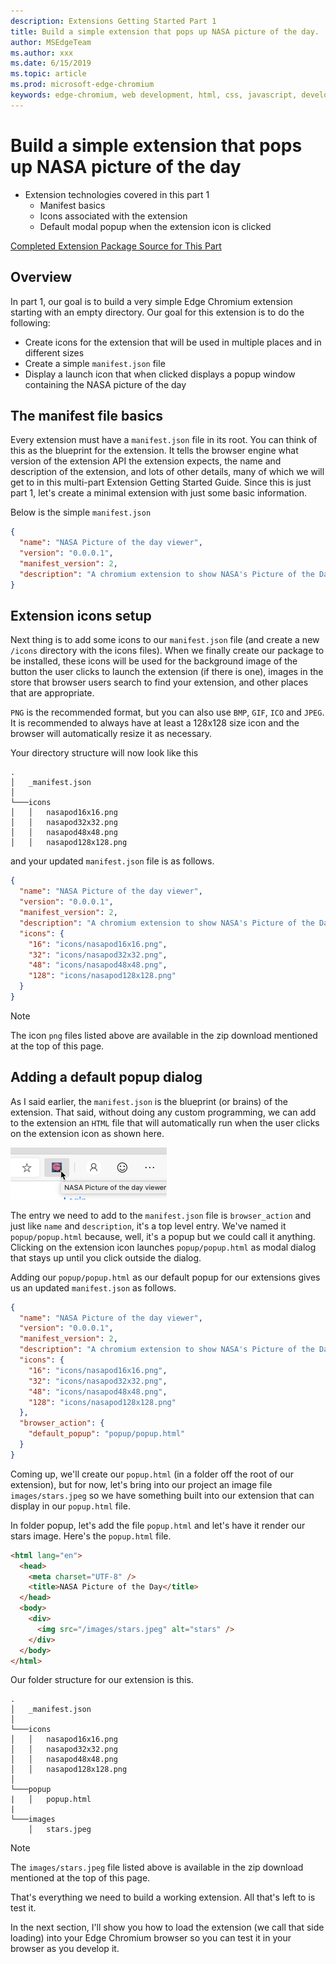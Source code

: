 ```yaml
---
description: Extensions Getting Started Part 1
title: Build a simple extension that pops up NASA picture of the day.
author: MSEdgeTeam
ms.author: xxx
ms.date: 6/15/2019
ms.topic: article
ms.prod: microsoft-edge-chromium
keywords: edge-chromium, web development, html, css, javascript, developer, extensions
---
```


# Build a simple extension that pops up NASA picture of the day

* Extension technologies covered in this part 1
  * Manifest basics
  * Icons associated with the extension
  * Default modal popup when the extension icon is clicked

[Completed Extension Package Source for This Part](extension-source/extension-getting-started-part1.zip)

## Overview

In part 1, our goal is to build a very simple Edge Chromium extension starting with an empty directory.  Our goal for this extension is to do the following:

* Create icons for the extension that will be used in multiple places and in different sizes
* Create a simple `manifest.json` file
* Display a launch icon that when clicked displays a popup window containing the NASA picture of the day

## The manifest file basics

Every extension must have a `manifest.json` file in its root.  You can think of this as the blueprint for the extension. It tells the browser engine what version of the extension API the extension expects, the name and description of the extension, and lots of other details, many of which we will get to in this multi-part Extension Getting Started Guide. Since this is just part 1, let's create a minimal extension with just some basic information.  

Below is the simple  `manifest.json`

```JSON
{
  "name": "NASA Picture of the day viewer",
  "version": "0.0.0.1",
  "manifest_version": 2,
  "description": "A chromium extension to show NASA's Picture of the Day."
}
```

## Extension icons setup

Next thing is to add some icons to our `manifest.json` file (and create a new `/icons` directory with the icons files). When we finally create our package to be installed, these icons will be used for the background image of the button the user clicks to launch the extension (if there is one), images in the store that browser users search to find your extension, and other places that are appropriate.  

`PNG` is the recommended format, but you can also use `BMP`, `GIF`, `ICO` and `JPEG`. It is recommended to always have at least a 128x128 size icon and the browser will automatically resize it as necessary.

Your directory structure will now look like this

```
.
│   _manifest.json  
│
└───icons
│   │   nasapod16x16.png
│   │   nasapod32x32.png  
│   │   nasapod48x48.png  
│   │   nasapod128x128.png  
```

and your updated `manifest.json` file is as follows.

```JSON
{
  "name": "NASA Picture of the day viewer",
  "version": "0.0.0.1",
  "manifest_version": 2,
  "description": "A chromium extension to show NASA's Picture of the Day.",
  "icons": {
    "16": "icons/nasapod16x16.png",
    "32": "icons/nasapod32x32.png",
    "48": "icons/nasapod48x48.png",
    "128": "icons/nasapod128x128.png"
  }
}
```

>[!NOTE]
>The icon `png` files listed above are available in the zip download mentioned at the top of this page.

## Adding a default popup dialog

As I said earlier, the `manifest.json` is the blueprint (or brains) of the extension. That said, without doing any custom programming, we can add to the extension an `HTML` file that will automatically run when the user clicks on the extension icon as shown here.

![Toolbar Badge Icon](media/part1-badge1.png)

  The entry we need to add to the `manifest.json` file is `browser_action` and just like `name` and `description`, it's a top level entry. We've named it `popup/popup.html` because, well, it's a popup but we could call it anything. Clicking on the extension icon launches `popup/popup.html` as modal dialog that stays up until you click outside the dialog.

  Adding our `popup/popup.html` as our default popup for our extensions gives us an updated `manifest.json` as follows.

```JSON
{
  "name": "NASA Picture of the day viewer",
  "version": "0.0.0.1",
  "manifest_version": 2,
  "description": "A chromium extension to show NASA's Picture of the Day.",
  "icons": {
    "16": "icons/nasapod16x16.png",
    "32": "icons/nasapod32x32.png",
    "48": "icons/nasapod48x48.png",
    "128": "icons/nasapod128x128.png"
  },
  "browser_action": {
    "default_popup": "popup/popup.html"
  }
}
```

Coming up, we'll create our `popup.html` (in a folder off the root of our extension), but for now, let's bring into our project an image file `images/stars.jpeg` so we have something built into our extension that can display in our `popup.html` file.

In folder popup, let's add the file `popup.html` and let's have it render our stars image. Here's the `popup.html` file.

```HTML
<html lang="en">
  <head>
    <meta charset="UTF-8" />
    <title>NASA Picture of the Day</title>
  </head>
  <body>
    <div>
      <img src="/images/stars.jpeg" alt="stars" />
    </div>
  </body>
</html>
```

Our folder structure for our extension is this.

```
.
│   _manifest.json  
│
└───icons
│   │   nasapod16x16.png
│   │   nasapod32x32.png  
│   │   nasapod48x48.png  
│   │   nasapod128x128.png    
│   
└───popup
|   │   popup.html
|     
└───images
    │   stars.jpeg 
```

>[!NOTE]
>The `images/stars.jpeg` file listed above is available in the zip download mentioned at the top of this page.

That's everything we need to build a working extension. All that's left to is test it.  

In the next section, I'll show you how to load the extension (we call that side loading) into your Edge Chromium browser so you can test it in your browser as you develop it.
